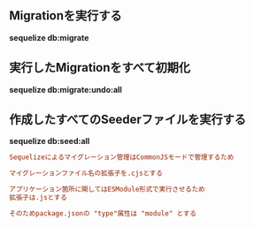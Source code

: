 ## Migrationを実行する
**sequelize db:migrate**

## 実行したMigrationをすべて初期化
**sequelize db:migrate:undo:all**

## 作成したすべてのSeederファイルを実行する
**sequelize db:seed:all**

```ini
Sequelizeによるマイグレーション管理はCommonJSモードで管理するため

マイグレーションファイル名の拡張子を.cjsとする

アプリケーション箇所に関してはESModule形式で実行させるため
拡張子は.jsとする

そのためpackage.jsonの "type"属性は "module" とする
```

